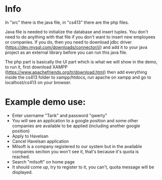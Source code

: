 # Info

In "src" there is the java file, in "cs413" there are the php files.

Java file is needed to initialize the database and insert tuples. You don't need to do anything with that file if you don't want to insert new employees or companies. If you do, then you need to download jdbc driver (https://dev.mysql.com/downloads/connector/j/) and add it to your java project as an external library before you can run this java file.

The php part is basically the UI part which is what we will show in the demo, to run it, first download XAMPP (https://www.apachefriends.org/tr/download.html) then add everything inside the cs413 folder to xampp/htdocs, run apache on xampp and go to localhost/cs413 on your browser.

# Example demo use:
- Enter username "Tarik" and password "qwerty"
- You will see an application to a google position and some other companies are available to be applied (including another google position)
- Apply to Havelsan
- Cancel Havelsan application
- Milsoft is a company registered to our system but in the available companies section you won't see it, that's because it's quota is reached.
- Search "milsoft" on home page
- It should come up, try to register to it, you can't, quota message will be displayed.
